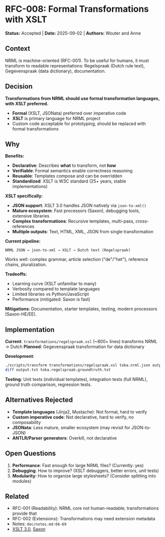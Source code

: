 # RFC-008: Formal Transformations with XSLT

**Status:** Accepted | **Date:** 2025-09-02 | **Authors:** Wouter and Anne

## Context

NRML is machine-oriented (RFC-001). To be useful for humans, it must transform to readable representations:
Regelspraak (Dutch rule text), Gegevenspraak (data dictionary), documentation.

## Decision

**Transformations from NRML should use formal transformation languages, with XSLT preferred.**

- **Formal** (XSLT, JSONata) preferred over imperative code
- **XSLT** is primary language for NRML project
- Custom code acceptable for prototyping, should be replaced with formal transformations

## Why

**Benefits:**

- **Declarative**: Describes **what** to transform, not **how**
- **Verifiable**: Formal semantics enable correctness reasoning
- **Reusable**: Templates compose and can be overridden
- **Standardized**: XSLT is W3C standard (25+ years, stable implementations)

**XSLT specifically:**

- **JSON support**: XSLT 3.0 handles JSON natively via `json-to-xml()`
- **Mature ecosystem**: Fast processors (Saxon), debugging tools, extensive libraries
- **Complex transformations**: Recursive templates, multi-pass, cross-references
- **Multiple outputs**: Text, HTML, XML, JSON from single transformation

**Current pipeline:**

```
NRML JSON → json-to-xml → XSLT → Dutch text (Regelspraak)
```

Works well: complex grammar, article selection ("de"/"het"), reference chains, pluralization.

**Tradeoffs:**

- Learning curve (XSLT unfamiliar to many)
- Verbosity compared to template languages
- Limited libraries vs Python/JavaScript
- Performance (mitigated: Saxon is fast)

**Mitigations**: Documentation, starter templates, testing, modern processors (Saxon-HE/EE).

## Implementation

**Current**: `transformations/regelspraak.xsl` (~800+ lines) transforms NRML → Dutch
**Planned**: Gegevenspraak transformation for data dictionary

**Development**:

```bash
./scripts/transform transformations/regelspraak.xsl toka.nrml.json output.txt
diff output.txt toka.regelspraak.groundtruth.txt
```

**Testing**: Unit tests (individual templates), integration tests (full NRML), ground truth comparison, regression
tests.

## Alternatives Rejected

- **Template languages** (Jinja2, Mustache): Not formal, hard to verify
- **Custom imperative code**: Not declarative, hard to verify, no composability
- **JSONata**: Less mature, smaller ecosystem (may revisit for JSON-to-JSON)
- **ANTLR/Parser generators**: Overkill, not declarative

## Open Questions

1. **Performance**: Fast enough for large NRML files? (Currently: yes)
2. **Debugging**: How to improve? (XSLT debuggers, better errors, unit tests)
3. **Modularity**: How to organize large stylesheets? (Consider splitting into modules)

## Related

- RFC-001 (Readability): NRML core not human-readable; transformations provide that
- RFC-002 (Extensions): Transformations may need extension metadata
- Notes: `doc/notes.md:66-69`
- [XSLT 3.0](https://www.w3.org/TR/xslt-30/), [Saxon](https://www.saxonica.com/)
